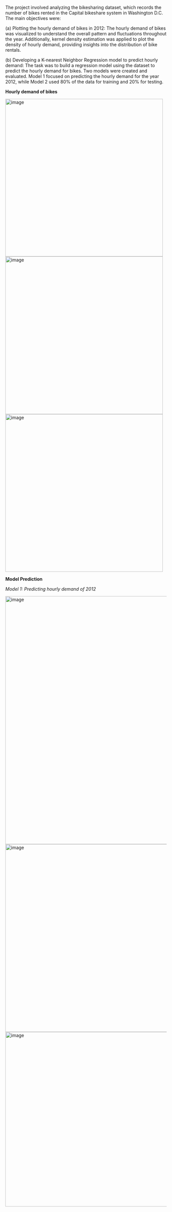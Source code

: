 The project involved analyzing the bikesharing dataset, which records the number of bikes rented in the Capital bikeshare system in Washington D.C. The main objectives were:

(a) Plotting the hourly demand of bikes in 2012: The hourly demand of bikes was visualized to understand the overall pattern and fluctuations throughout the year. Additionally, kernel density estimation was applied to plot the density of hourly demand, providing insights into the distribution of bike rentals.

(b) Developing a K-nearest Neighbor Regression model to predict hourly demand: The task was to build a regression model using the dataset to predict the hourly demand for bikes. Two models were created and evaluated. Model 1 focused on predicting the hourly demand for the year 2012, while Model 2 used 80% of the data for training and 20% for testing.

**Hourly demand of bikes**

<img width="492" alt="image" src="https://github.com/fafifah/MyProjects/assets/136669312/0a5d3f74-a7f8-4473-b19b-9d98bc329cb3">
<img width="492" alt="image" src="https://github.com/fafifah/MyProjects/assets/136669312/2f50a542-f5ef-47aa-b507-475efcffd231">
<img width="492" alt="image" src="https://github.com/fafifah/MyProjects/assets/136669312/adaadff1-e67b-4d96-93bf-a8507d05192e">


**Model Prediction**

_Model 1: Predicting hourly demand of 2012_

<img width="774" alt="image" src="https://github.com/fafifah/MyProjects/assets/136669312/8156dd53-e4c8-400c-8ba7-e72d812a6850">
<img width="586" alt="image" src="https://github.com/fafifah/MyProjects/assets/136669312/37248a88-84bb-434a-a82a-b81bd6d3437d">
<img width="545" alt="image" src="https://github.com/fafifah/MyProjects/assets/136669312/96037f68-6485-45a7-ae44-bc241ac5c6d7">



